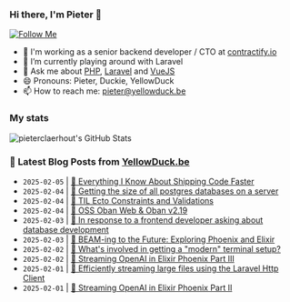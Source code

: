 ### Hi there, I'm Pieter 👋  
[![Follow Me](https://img.shields.io/github/followers/pieterclaerhout?label=Follow&style=social)](https://github.com/pieterclaerhout)

- 🏢 I'm working as a senior backend developer / CTO at [contractify.io](https://contractify.io)
- 🌱 I’m currently playing around with Laravel
- 💬 Ask me about [PHP](https://php.net), [Laravel](http://laravel.com) and [VueJS](https://vuejs.org)
- 😄 Pronouns: Pieter, Duckie, YellowDuck
- 📫 How to reach me: pieter@yellowduck.be

### My stats

![pieterclaerhout's GitHub Stats](https://github-readme-stats.vercel.app/api?username=pieterclaerhout&show_icons=true&count_private=true&line_height=40)

### 📩 Latest Blog Posts from [YellowDuck.be](https://www.yellowduck.be/)
<!-- BLOG-POST-LIST:START -->
- `2025-02-05` | [🔗 Everything I Know About Shipping Code Faster](https://www.yellowduck.be/posts/everything-i-know-about-shipping-code-faster)  
- `2025-02-04` | [🐥 Getting the size of all postgres databases on a server](https://www.yellowduck.be/posts/getting-the-size-of-all-postgres-databases-on-a-server)  
- `2025-02-04` | [🔗 TIL Ecto Constraints and Validations](https://www.yellowduck.be/posts/til-ecto-constraints-and-validations)  
- `2025-02-04` | [🔗 OSS Oban Web &amp; Oban v2.19](https://www.yellowduck.be/posts/oss-oban-web-oban-v2-19)  
- `2025-02-03` | [🔗 In response to a frontend developer asking about database development](https://www.yellowduck.be/posts/in-response-to-a-frontend-developer-asking-about-database-development)  
- `2025-02-03` | [🔗 BEAM-ing to the Future: Exploring Phoenix and Elixir](https://www.yellowduck.be/posts/beam-ing-to-the-future-exploring-phoenix-and-elixir)  
- `2025-02-02` | [🔗 What&#39;s involved in getting a &quot;modern&quot; terminal setup?](https://www.yellowduck.be/posts/whats-involved-in-getting-a-modern-terminal-setup)  
- `2025-02-02` | [🔗 Streaming OpenAI in Elixir Phoenix Part III](https://www.yellowduck.be/posts/streaming-openai-in-elixir-phoenix-part-iii)  
- `2025-02-01` | [🐥 Efficiently streaming large files using the Laravel Http Client](https://www.yellowduck.be/posts/efficiently-streaming-large-files-using-the-laravel-http-client)  
- `2025-02-01` | [🔗 Streaming OpenAI in Elixir Phoenix Part II](https://www.yellowduck.be/posts/streaming-openai-in-elixir-phoenix-part-ii)  

<!-- BLOG-POST-LIST:END -->
